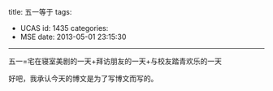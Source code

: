 title: 五一等于
tags:
  - UCAS
id: 1435
categories:
  - MSE
date: 2013-05-01 23:15:30
---

五一=宅在寝室美剧的一天+拜访朋友的一天+与校友踏青欢乐的一天

好吧，我承认今天的博文是为了写博文而写的。